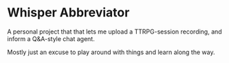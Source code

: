 # Whisper Abbreviator

A personal project that that lets me upload a TTRPG-session recording, and inform a Q&A-style chat agent.

Mostly just an excuse to play around with things and learn along the way.

